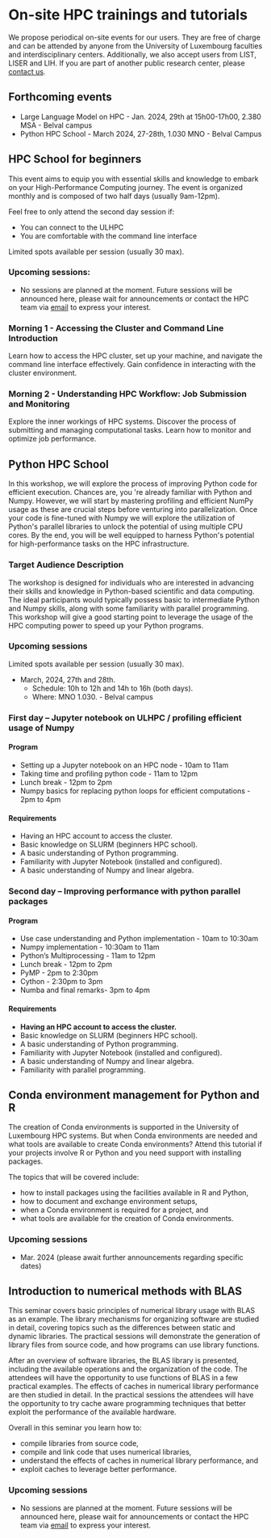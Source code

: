 # On-site HPC trainings and tutorials

We propose periodical on-site events for our users. They are free of charge and can be attended by anyone from the University of Luxembourg faculties and interdisciplinary centers. 
Additionally, we also accept users from LIST, LISER and LIH. If you are part of another public research center, please [contact us](mailto:hpc-school-for-beginners@uni.lu).

## Forthcoming events

- Large Language Model on HPC - Jan. 2024, 29th at 15h00-17h00, 2.380 MSA - Belval campus
- Python HPC School - March 2024, 27-28th, 1.030 MNO - Belval Campus

## HPC School for beginners

This event aims to equip you with essential skills and knowledge to embark on your High-Performance Computing journey. The event is organized monthly and is composed of two half days (usually 9am-12pm).

Feel free to only attend the second day session if:

- You can connect to the ULHPC
- You are comfortable with the command line interface

Limited spots available per session (usually 30 max).

### Upcoming sessions:

- No sessions are planned at the moment. Future sessions will be announced here, please wait for announcements or contact the HPC team via [email](mailto:hpc-school-for-beginners@uni.lu) to express your interest.

### Morning 1 - Accessing the Cluster and Command Line Introduction 
Learn how to access the HPC cluster, set up your machine, and navigate the command line interface effectively. Gain confidence in interacting with the cluster environment.

### Morning 2 - Understanding HPC Workflow: Job Submission and Monitoring
Explore the inner workings of HPC systems. Discover the process of submitting and managing computational tasks. Learn how to monitor and optimize job performance.


## Python HPC School

In this workshop, we will explore the process of improving Python code for efficient execution. Chances are, you 're already familiar with Python and Numpy. However, we will start by mastering profiling and efficient NumPy usage as these are crucial steps before venturing into parallelization. Once your code is fine-tuned with Numpy we will explore the utilization of Python's parallel libraries to unlock the potential of using multiple CPU cores. By the end, you will be well equipped to harness Python's potential for high-performance tasks on the HPC infrastructure. 

### Target Audience Description 
The workshop is designed for individuals who are interested in advancing their skills and knowledge in Python-based scientific and data computing. The ideal participants would typically possess basic to intermediate Python and Numpy skills, along with some familiarity with parallel programming. This workshop will give a good starting point to leverage the usage of the HPC computing power to speed up your Python programs. 

### Upcoming sessions

Limited spots available per session (usually 30 max).

- March, 2024, 27th and 28th.
  - Schedule: 10h to 12h and 14h to 16h (both days).
  - Where: MNO 1.030. - Belval campus

### First day – Jupyter notebook on ULHPC / profiling efficient usage of Numpy

#### Program

- Setting up a Jupyter notebook on an HPC node - 10am to 11am
- Taking time and profiling python code - 11am to 12pm
- Lunch break - 12pm to 2pm
- Numpy basics for replacing python loops for efficient computations - 2pm to 4pm

#### Requirements 

- Having an HPC account to access the cluster. 
- Basic knowledge on SLURM (beginners HPC school). 
- A basic understanding of Python programming. 
- Familiarity with Jupyter Notebook (installed and configured). 
- A basic understanding of Numpy and linear algebra. 

### Second day – Improving performance with python parallel packages 

#### Program

- Use case understanding and Python implementation - 10am to 10:30am
- Numpy implementation - 10:30am to 11am
- Python’s Multiprocessing - 11am to 12pm
- Lunch break - 12pm to 2pm
- PyMP - 2pm to 2:30pm
- Cython - 2:30pm to 3pm
- Numba and final remarks- 3pm to 4pm

#### Requirements

- **Having an HPC account to access the cluster.**
- Basic knowledge on SLURM (beginners HPC school). 
- A basic understanding of Python programming. 
- Familiarity with Jupyter Notebook (installed and configured). 
- A basic understanding of Numpy and linear algebra. 
- Familiarity with parallel programming. 

## Conda environment management for Python and R

The creation of Conda environments is supported in the University of Luxembourg HPC systems. But when Conda environments are needed and what tools are available to create Conda environments? Attend this tutorial if your projects involve R or Python and you need support with installing packages.

The topics that will be covered include:

- how to install packages using the facilities available in R and Python,
- how to document and exchange environment setups,
- when a Conda environment is required for a project, and
- what tools are available for the creation of Conda environments.

### Upcoming sessions

- Mar. 2024 (please await further announcements regarding specific dates)

## Introduction to numerical methods with BLAS

This seminar covers basic principles of numerical library usage with BLAS as an example. The library mechanisms for organizing software are studied in detail, covering topics such as the differences between static and dynamic libraries. The practical sessions will demonstrate the generation of library files from source code, and how programs can use library functions.

After an overview of software libraries, the BLAS library is presented, including the available operations and the organization of the code. The attendees will have the opportunity to use functions of BLAS in a few practical examples. The effects of caches in numerical library performance are then studied in detail. In the practical sessions the attendees will have the opportunity to try cache aware programming techniques that better exploit the performance of the available hardware.

Overall in this seminar you learn how to:

- compile libraries from source code,
- compile and link code that uses numerical libraries,
- understand the effects of caches in numerical library performance, and
- exploit caches to leverage better performance.

### Upcoming sessions

- No sessions are planned at the moment. Future sessions will be announced here, please wait for announcements or contact the HPC team via [email](mailto:hpc-school-for-beginners@uni.lu) to express your interest.
